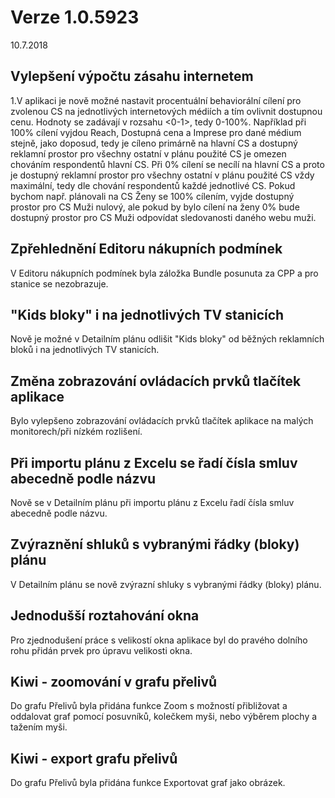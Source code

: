 ﻿# Verze 1.0.5923
10.7.2018

## Vylepšení výpočtu zásahu internetem
1.V aplikaci je nově možné nastavit procentuální behaviorální cílení pro zvolenou CS na jednotlivých internetových médiích a tím ovlivnit dostupnou cenu. 
Hodnoty se zadávají v rozsahu <0-1>, tedy 0-100%. Například při 100% cílení vyjdou Reach, Dostupná cena a Imprese pro dané médium stejně, jako doposud, tedy je cíleno primárně na hlavní CS a dostupný reklamní prostor pro všechny ostatní v plánu použité CS je omezen chováním respondentů hlavní CS. 
Při 0% cílení se necílí na hlavní CS a proto je dostupný reklamní prostor pro všechny ostatní v plánu použité CS vždy maximální, tedy dle chování respondentů každé jednotlivé CS. 
Pokud bychom např. plánovali na CS Ženy se 100% cílením, vyjde dostupný prostor pro CS Muži nulový, ale pokud by bylo cílení na ženy 0% bude dostupný prostor pro CS Muži odpovídat sledovanosti daného webu muži.


## Zpřehlednění Editoru nákupních podmínek
V Editoru nákupních podmínek byla záložka Bundle posunuta za CPP a pro stanice se nezobrazuje.


## "Kids bloky" i na jednotlivých TV stanicích
Nově je možné v Detailním plánu odlišit "Kids bloky" od běžných reklamních bloků i na jednotlivých TV stanicích.


## Změna zobrazování ovládacích prvků tlačítek aplikace
Bylo vylepšeno zobrazování ovládacích prvků tlačítek aplikace na malých monitorech/při nízkém rozlišení.


## Při importu plánu z Excelu se řadí čísla smluv abecedně podle názvu
Nově se v Detailním plánu při importu plánu z Excelu řadí čísla smluv abecedně podle názvu.


## Zvýraznění shluků s vybranými řádky (bloky) plánu 
V Detailním plánu se nově zvýrazní shluky s vybranými řádky (bloky) plánu.

## Jednodušší roztahování okna
Pro zjednodušení práce s velikostí okna aplikace byl do pravého dolního rohu přidán prvek pro úpravu velikosti okna. 


## Kiwi - zoomování v grafu přelivů
Do grafu Přelivů byla přidána funkce Zoom s možností přibližovat a oddalovat graf pomocí posuvníků, kolečkem myši, nebo výběrem plochy a tažením myši.


## Kiwi - export grafu přelivů
Do grafu Přelivů byla přidána funkce Exportovat graf jako obrázek.






